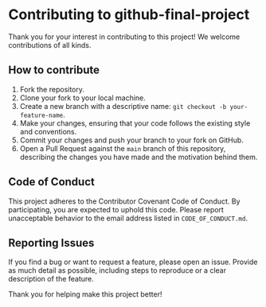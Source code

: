 # Contributing to github-final-project

Thank you for your interest in contributing to this project! We welcome contributions of all kinds.

## How to contribute

1. Fork the repository.
2. Clone your fork to your local machine.
3. Create a new branch with a descriptive name: `git checkout -b your-feature-name`.
4. Make your changes, ensuring that your code follows the existing style and conventions.
5. Commit your changes and push your branch to your fork on GitHub.
6. Open a Pull Request against the `main` branch of this repository, describing the changes you have made and the motivation behind them.

## Code of Conduct

This project adheres to the Contributor Covenant Code of Conduct. By participating, you are expected to uphold this code. Please report unacceptable behavior to the email address listed in `CODE_OF_CONDUCT.md`.

## Reporting Issues

If you find a bug or want to request a feature, please open an issue. Provide as much detail as possible, including steps to reproduce or a clear description of the feature.

Thank you for helping make this project better!
